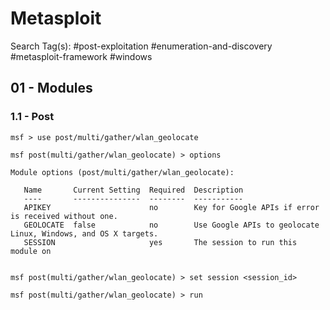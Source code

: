 #  Metasploit

Search Tag(s): #post-exploitation #enumeration-and-discovery #metasploit-framework #windows

## 01 - Modules

### 1.1 - Post

```
msf > use post/multi/gather/wlan_geolocate

msf post(multi/gather/wlan_geolocate) > options

Module options (post/multi/gather/wlan_geolocate):

   Name       Current Setting  Required  Description
   ----       ---------------  --------  -----------
   APIKEY                      no        Key for Google APIs if error is received without one.
   GEOLOCATE  false            no        Use Google APIs to geolocate Linux, Windows, and OS X targets.
   SESSION                     yes       The session to run this module on


msf post(multi/gather/wlan_geolocate) > set session <session_id>

msf post(multi/gather/wlan_geolocate) > run
```